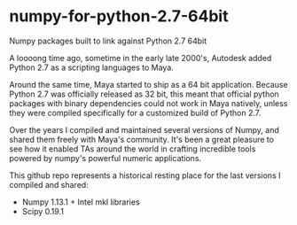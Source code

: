 # numpy-for-python-2.7-64bit
Numpy packages built to link against Python 2.7 64bit

A loooong time ago, sometime in the early late 2000's, Autodesk added Python 2.7 as a scripting languages to Maya. 

Around the same time, Maya started to ship as a 64 bit application. Because Python 2.7 was officially released as 32 bit, this meant that official python packages with binary dependencies could not work in Maya natively, unless they were compiled specifically for a customized build of Python 2.7.

Over the years I compiled and maintained several versions of Numpy, and shared them freely with Maya's community. It's been a great pleasure to see how it enabled TAs around the world in crafting incredible tools powered by numpy's powerful numeric applications.

This github repo represents a historical resting place for the last versions I compiled and shared:

- Numpy 1.13.1 + Intel mkl libraries
- Scipy 0.19.1
